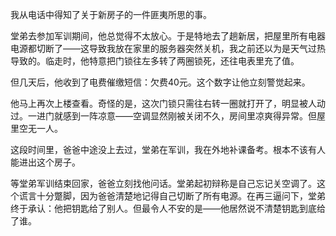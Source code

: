 我从电话中得知了关于新房子的一件匪夷所思的事。

堂弟去参加军训期间，他总觉得不太放心。于是特地去了趟新居，把屋里所有电器电源都切断了——这导致我放在家里的服务器突然关机，我之前还以为是天气过热导致的。临走时，他特意把门锁往左多转了两圈锁死，还往电表里充了值。

但几天后，他收到了电费催缴短信：欠费40元。这个数字让他立刻警觉起来。

他马上再次上楼查看。奇怪的是，这次门锁只需往右转一圈就打开了，明显被人动过。一进门就感到一阵凉意——空调显然刚被关闭不久，房间里凉爽得异常。但屋里空无一人。

这段时间里，爸爸中途没上去过，堂弟在军训，我在外地补课备考。根本不该有人能进出这个房子。

等堂弟军训结束回家，爸爸立刻找他问话。堂弟起初辩称是自己忘记关空调了。这个谎言十分蹩脚，因为爸爸清楚地记得自己切断了所有电源。在再三逼问下，堂弟终于承认：他把钥匙给了别人。但最令人不安的是——他居然说不清楚钥匙到底给了谁。